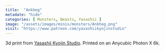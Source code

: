 ```yaml
---
title:  "Ankheg"
metadate: "hide"
categories: [ Monsters, Beasts, Yasashii ]
image: "/assets/images/minis/monsters/Ankheg.png"
visit: "https://www.patreon.com/yasashiikyojinstudio"
---
```

3d print from [Yasashii Kyojin Studio](https://www.patreon.com/yasashiikyojinstudio). 
Printed on an Anycubic Photon X 6k.